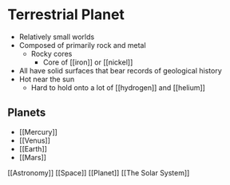 # Terrestrial Planet

- Relatively small worlds
- Composed of primarily rock and metal
  - Rocky cores
    - Core of [[iron]] or [[nickel]]
- All have solid surfaces that bear records of geological history
- Hot near the sun
  - Hard to hold onto a lot of [[hydrogen]] and [[helium]]

## Planets

- [[Mercury]]
- [[Venus]]
- [[Earth]]
- [[Mars]]

[[Astronomy]] [[Space]] [[Planet]] [[The Solar System]]

